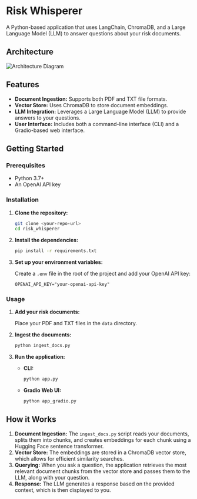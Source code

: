 
# Risk Whisperer

A Python-based application that uses LangChain, ChromaDB, and a Large Language Model (LLM) to answer questions about your risk documents.

## Architecture

![Architecture Diagram](https://private-us-east-1.manuscdn.com/sessionFile/VH2NyIlOQb46o11Gt8nYsT/sandbox/z9a1W8IHiELSMvDEUqg0Cd-images_1752441024469_na1fn_L2hvbWUvdWJ1bnR1L3Jpc2tfd2hpc3BlcmVyL2FyY2hpdGVjdHVyZV9kaWFncmFt.png?Policy=eyJTdGF0ZW1lbnQiOlt7IlJlc291cmNlIjoiaHR0cHM6Ly9wcml2YXRlLXVzLWVhc3QtMS5tYW51c2Nkbi5jb20vc2Vzc2lvbkZpbGUvVkgyTnlJbE9RYjQ2bzExR3Q4bllzVC9zYW5kYm94L3o5YTFXOElIaUVMU012REVVcWcwQ2QtaW1hZ2VzXzE3NTI0NDEwMjQ0NjlfbmExZm5fTDJodmJXVXZkV0oxYm5SMUwzSnBjMnRmZDJocGMzQmxjbVZ5TDJGeVkyaHBkR1ZqZEhWeVpWOWthV0ZuY21GdC5wbmciLCJDb25kaXRpb24iOnsiRGF0ZUxlc3NUaGFuIjp7IkFXUzpFcG9jaFRpbWUiOjE3OTg3NjE2MDB9fX1dfQ__&Key-Pair-Id=K2HSFNDJXOU9YS&Signature=nI9LtVaXGYnarZLB-RjpBbcJHiHRkPVatwGSE3IjAMiofonHVUAh4YxTvVkUAW8nsZlR1LOwaWtJDXOoZdVc6Eq1ourpe-2NPm2mmVHw5umpZ0yFUay4ptktfWRWQUs4xnCE2F12fcDx-vTJA-JyfwYIsM~U98N3vOuMnxGlB~yPzOyS3UTWDw48CaqVym1yswHvba3eGy9ITug2u~UzJ~Zxu559oYs94Bn3cAYvvDhJtCSgT8EIXrYEsv7u2y~oO30m78Yswp8xvySf6XZu60fbFN9xt8N-Rox1q50cbTn6GO9o8Wihtc~5jiOd~FulVVtn9fA0UxEo0pOCfqZqiA__)

## Features

*   **Document Ingestion:** Supports both PDF and TXT file formats.
*   **Vector Store:** Uses ChromaDB to store document embeddings.
*   **LLM Integration:** Leverages a Large Language Model (LLM) to provide answers to your questions.
*   **User Interface:** Includes both a command-line interface (CLI) and a Gradio-based web interface.

## Getting Started

### Prerequisites

*   Python 3.7+
*   An OpenAI API key

### Installation

1.  **Clone the repository:**
    ```bash
    git clone <your-repo-url>
    cd risk_whisperer
    ```

2.  **Install the dependencies:**
    ```bash
    pip install -r requirements.txt
    ```

3.  **Set up your environment variables:**

    Create a `.env` file in the root of the project and add your OpenAI API key:
    ```
    OPENAI_API_KEY="your-openai-api-key"
    ```

### Usage

1.  **Add your risk documents:**

    Place your PDF and TXT files in the `data` directory.

2.  **Ingest the documents:**

    ```bash
    python ingest_docs.py
    ```

3.  **Run the application:**

    *   **CLI:**
        ```bash
        python app.py
        ```
    *   **Gradio Web UI:**
        ```bash
        python app_gradio.py
        ```

## How it Works

1.  **Document Ingestion:** The `ingest_docs.py` script reads your documents, splits them into chunks, and creates embeddings for each chunk using a Hugging Face sentence transformer.
2.  **Vector Store:** The embeddings are stored in a ChromaDB vector store, which allows for efficient similarity searches.
3.  **Querying:** When you ask a question, the application retrieves the most relevant document chunks from the vector store and passes them to the LLM, along with your question.
4.  **Response:** The LLM generates a response based on the provided context, which is then displayed to you.



